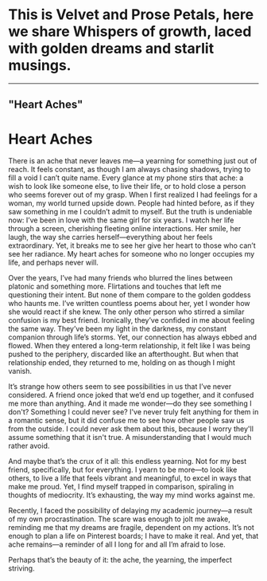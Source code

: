 # This is Velvet and Prose Petals, here we share Whispers of growth, laced with golden dreams and starlit musings.
---
"Heart Aches"
---

# Heart Aches
There is an ache that never leaves me—a yearning for something just out of reach. It feels constant, as though I am always chasing shadows, trying to fill a void I can’t quite name. Every glance at my phone stirs that ache: a wish to look like someone else, to live their life, or to hold close a person who seems forever out of my grasp.
When I first realized I had feelings for a woman, my world turned upside down. People had hinted before, as if they saw something in me I couldn’t admit to myself. But the truth is undeniable now: I’ve been in love with the same girl for six years. I watch her life through a screen, cherishing fleeting online interactions. Her smile, her laugh, the way she carries herself—everything about her feels extraordinary. Yet, it breaks me to see her give her heart to those who can’t see her radiance. My heart aches for someone who no longer occupies my life, and perhaps never will.

Over the years, I’ve had many friends who blurred the lines between platonic and something more. Flirtations and touches that left me questioning their intent. But none of them compare to the golden goddess who haunts me. I’ve written countless poems about her, yet I wonder how she would react if she knew. The only other person who stirred a similar confusion is my best friend. Ironically, they’ve confided in me about feeling the same way. They’ve been my light in the darkness, my constant companion through life’s storms. Yet, our connection has always ebbed and flowed. When they entered a long-term relationship, it felt like I was being pushed to the periphery, discarded like an afterthought. But when that relationship ended, they returned to me, holding on as though I might vanish.

It’s strange how others seem to see possibilities in us that I’ve never considered. A friend once joked that we’d end up together, and it confused me more than anything. And it made me wonder—do they see something I don't? Something I could never see? I've never truly felt anything for them in a romantic sense, but it did confuse me to see how other people saw us from the outside. I could never ask them about this, because I worry they'll assume something that it isn't true. A misunderstanding that I would much rather avoid. 

And maybe that’s the crux of it all: this endless yearning. Not for my best friend, specifically, but for everything. I yearn to be more—to look like others, to live a life that feels vibrant and meaningful, to excel in ways that make me proud. Yet, I find myself trapped in comparison, spiraling in thoughts of mediocrity. It’s exhausting, the way my mind works against me.

Recently, I faced the possibility of delaying my academic journey—a result of my own procrastination. The scare was enough to jolt me awake, reminding me that my dreams are fragile, dependent on my actions. It’s not enough to plan a life on Pinterest boards; I have to make it real. And yet, that ache remains—a reminder of all I long for and all I’m afraid to lose.

Perhaps that’s the beauty of it: the ache, the yearning, the imperfect striving. 
